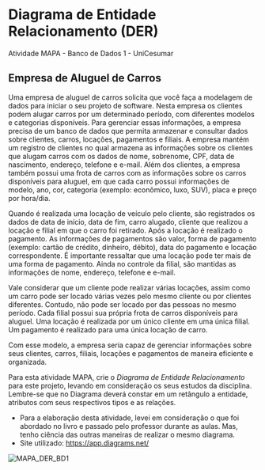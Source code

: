 # Diagrama de Entidade Relacionamento (DER)
Atividade MAPA - Banco de Dados 1 - UniCesumar

## Empresa de Aluguel de Carros 
 
Uma empresa de aluguel de carros solicita que você faça a modelagem de dados para iniciar o seu projeto de software. Nesta empresa os clientes podem alugar carros por um determinado período, com diferentes modelos e categorias disponíveis. Para gerenciar essas informações, a empresa precisa de um banco de dados que permita armazenar e consultar dados sobre clientes, carros, locações, pagamentos e filiais. A empresa mantém um registro de clientes no qual armazena as informações sobre os clientes que alugam carros com os dados de nome, sobrenome, CPF, data de nascimento, endereço, telefone e e-mail. Além dos clientes, a empresa também possui uma frota de carros com as informações sobre os carros disponíveis para aluguel, em que cada carro possui informações de modelo, ano, cor, categoria (exemplo: econômico, luxo, SUV), placa e preço por hora/dia.

Quando é realizada uma locação de veículo pelo cliente, são registrados os dados de data de início, data de fim, carro alugado, cliente que realizou a locação e filial em que o carro foi retirado. Após a locação é realizado o pagamento. As informações de pagamentos são valor, forma de pagamento (exemplo: cartão de crédito, dinheiro, débito), data do pagamento e locação correspondente. É importante ressaltar que uma locação pode ter mais de uma forma de pagamento. Ainda no controle da filial, são mantidas as informações de nome, endereço, telefone e e-mail.

Vale considerar que um cliente pode realizar várias locações, assim como um carro pode ser locado várias vezes pelo mesmo cliente ou por clientes diferentes. Contudo, não pode ser locado por das pessoas no mesmo período. Cada filial possui sua própria frota de carros disponíveis para aluguel. Uma locação é realizada por um único cliente em uma única filial. Um pagamento é realizado para uma única locação de carro.

Com esse modelo, a empresa seria capaz de gerenciar informações sobre seus clientes, carros, filiais, locações e pagamentos de maneira eficiente e organizada.
 
Para esta atividade MAPA, crie o *Diagrama de Entidade Relacionamento* para este projeto, levando em consideração os seus estudos da disciplina. Lembre-se que no Diagrama deverá constar em um retângulo a entidade, atributos com seus respectivos tipos e as relações.


- Para a elaboração desta atividade, levei em consideração o que foi abordado no livro e passado pelo professor durante as aulas. Mas, tenho ciência das outras maneiras de realizar o mesmo diagrama.
- Site utilizado: https://app.diagrams.net/


![MAPA_DER_BD1](https://github.com/Kelly-Prone/diagramas/assets/72274839/83b57ccb-d875-4741-87a6-707ac0e5cf13)

